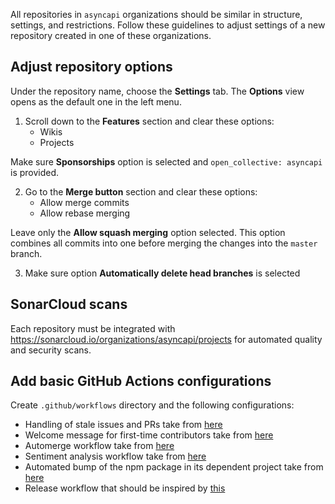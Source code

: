 All repositories in `asyncapi` organizations should be similar in structure, settings, and restrictions. Follow these guidelines to adjust settings of a new repository created in one of these organizations.

## Adjust repository options

Under the repository name, choose the **Settings** tab. The **Options** view opens as the default one in the left menu.

1. Scroll down to the **Features** section and clear these options:
    - Wikis
    - Projects

Make sure **Sponsorships** option is selected and `open_collective: asyncapi` is provided.

2. Go to the **Merge button** section and clear these options:
    - Allow merge commits
    - Allow rebase merging

Leave only the **Allow squash merging** option selected. This option combines all commits into one before merging the changes into the `master` branch.

3. Make sure option **Automatically delete head branches** is selected


## SonarCloud scans

Each repository must be integrated with https://sonarcloud.io/organizations/asyncapi/projects for automated quality and security scans.

## Add basic GitHub Actions configurations

Create `.github/workflows` directory and the following configurations:

* Handling of stale issues and PRs take from [here](https://github.com/asyncapi/.github/blob/master/.github/workflows/stale-issues-prs.yml)
* Welcome message for first-time contributors take from [here](https://github.com/asyncapi/.github/blob/master/.github/workflows/welcome-first-time-contrib.yml)
* Automerge workflow take from [here](https://github.com/asyncapi/.github/blob/master/.github/workflows/automerge.yml)
* Sentiment analysis workflow take from [here](https://github.com/asyncapi/.github/blob/master/.github/workflows/sentiment-analysis.yml)
* Automated bump of the npm package in its dependent project take from [here](https://github.com/asyncapi/parser-js/blob/master/.github/workflows/bump.yml)
* Release workflow that should be inspired by [this](https://github.com/asyncapi/parser-js/blob/master/.github/workflows/release.yml)